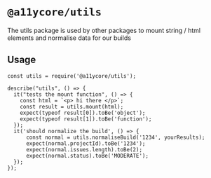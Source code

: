 # `@a11ycore/utils`

The utils package is used by other packages to mount string / html elements and normalise data for our builds

## Usage

```
const utils = require('@a11ycore/utils');

describe("utils", () => {
  it("tests the mount function", () => {
    const html = `<p> hi there </p>`;
    const result = utils.mount(html);
    expect(typeof result[0]).toBe('object');
    expect(typeof result[1]).toBe('function');
  });
  it('should normalize the build', () => {
      const normal = utils.normaliseBuild('1234', yourResults);
      expect(normal.projectId).toBe('1234');
      expect(normal.issues.length).toBe(2);
      expect(normal.status).toBe('MODERATE');
  });
});

```
